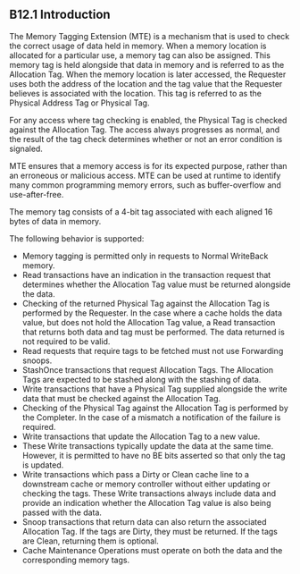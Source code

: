 ## B12.1 Introduction

The Memory Tagging Extension (MTE) is a mechanism that is used to check the correct usage of data held in memory. When a memory location is allocated for a particular use, a memory tag can also be assigned. This memory tag is held alongside that data in memory and is referred to as the Allocation Tag. When the memory location is later accessed, the Requester uses both the address of the location and the tag value that the Requester believes is associated with the location. This tag is referred to as the Physical Address Tag or Physical Tag.

For any access where tag checking is enabled, the Physical Tag is checked against the Allocation Tag. The access always progresses as normal, and the result of the tag check determines whether or not an error condition is signaled.

MTE ensures that a memory access is for its expected purpose, rather than an erroneous or malicious access. MTE can be used at runtime to identify many common programming memory errors, such as buffer-overflow and use-after-free.

The memory tag consists of a 4-bit tag associated with each aligned 16 bytes of data in memory.

The following behavior is supported:

- Memory tagging is permitted only in requests to Normal WriteBack memory.
- Read transactions have an indication in the transaction request that determines whether the Allocation Tag value must be returned alongside the data.
- Checking of the returned Physical Tag against the Allocation Tag is performed by the Requester. In the case where a cache holds the data value, but does not hold the Allocation Tag value, a Read transaction that returns both data and tag must be performed. The data returned is not required to be valid.
- Read requests that require tags to be fetched must not use Forwarding snoops.
- StashOnce transactions that request Allocation Tags. The Allocation Tags are expected to be stashed along with the stashing of data.
- Write transactions that have a Physical Tag supplied alongside the write data that must be checked against the Allocation Tag.
- Checking of the Physical Tag against the Allocation Tag is performed by the Completer. In the case of a mismatch a notification of the failure is required.
- Write transactions that update the Allocation Tag to a new value.
- These Write transactions typically update the data at the same time. However, it is permitted to have no BE bits asserted so that only the tag is updated.
- Write transactions which pass a Dirty or Clean cache line to a downstream cache or memory controller without either updating or checking the tags. These Write transactions always include data and provide an indication whether the Allocation Tag value is also being passed with the data.
- Snoop transactions that return data can also return the associated Allocation Tag. If the tags are Dirty, they must be returned. If the tags are Clean, returning them is optional.
- Cache Maintenance Operations must operate on both the data and the corresponding memory tags.